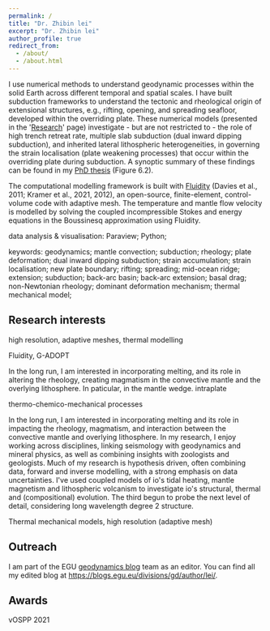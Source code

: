 ```yaml
---
permalink: /
title: "Dr. Zhibin lei"
excerpt: "Dr. Zhibin lei"
author_profile: true
redirect_from: 
  - /about/
  - /about.html
---
```

I use numerical methods to understand geodynamic processes within the solid Earth across different temporal and spatial scales. I have built subduction frameworks to understand the tectonic and rheological origin of extensional structures, e.g., rifting, opening, and spreading seafloor, developed within the overriding plate. These numerical models (presented in the '[Research](https://zhibinlei.github.io/research/)' page) investigate - but are not restricted to - the role of high trench retreat rate, multiple slab subduction (dual inward dipping subduction), and inherited lateral lithospheric heterogeneities, in governing the strain localisation (plate weakening processes) that occur within the overriding plate during subduction. A synoptic summary of these findings can be found in my [PhD thesis](https://orca.cardiff.ac.uk/id/eprint/152759/1/2022leizphd.pdf) (Figure 6.2).

The computational modelling framework is built with [Fluidity](https://github.com/FluidityProject/fluidity) (Davies et al., 2011; Kramer et al., 2021, 2012), an open-source, finite-element, control-volume code with adaptive mesh. The temperature and mantle flow velocity is modelled by solving the coupled incompressible Stokes and energy equations in the Boussinesq approximation using Fluidity.

data analysis & visualisation: Paraview; Python; 

keywords: geodynamics; mantle convection; subduction; rheology; plate deformation; dual inward dipping subduction; strain accumulation; strain localisation; new plate boundary; rifting; spreading; mid-ocean ridge; extension; subduction; back-arc basin; back-arc extension; basal drag; non-Newtonian rheology; dominant deformation mechanism; thermal mechanical model; 


Research interests
--

high resolution, adaptive meshes, thermal modelling

Fluidity, G-ADOPT

In the long run, I am interested in incorporating melting, and its role in altering the rheology, creating magmatism in the convective mantle and the overlying lithosphere. In paticular,  in the mantle wedge.
intraplate 

thermo-chemico-mechanical processes

In the long run, I am interested in incorporating melting and its role in impacting the rheology, magmatism, and interaction between the convective mantle and overlying lithosphere. 
In my research, I enjoy working across disciplines, linking seismology with geodynamics and mineral physics, as well as combining insights with zoologists and geologists. Much of my research is hypothesis driven, often combining data, forward and inverse modelling, with a strong emphasis on data uncertainties.
I've used coupled models of io's tidal heating, mantle magnetism and lithospheric volcanism to investigate io's structural, thermal and (compositional) evolution.
The third begun to probe the next level of detail, considering long wavelength degree 2 structure.

Thermal mechanical models, 
high resolution (adaptive mesh)

Outreach
--
I am part of the EGU [geodynamics blog](https://blogs.egu.eu/divisions/gd/) team as an editor. You can find all my edited blog at https://blogs.egu.eu/divisions/gd/author/lei/.

Awards
--
vOSPP 2021
